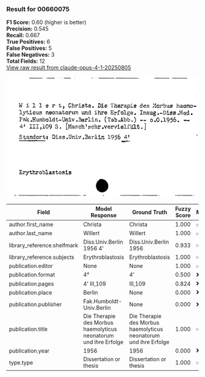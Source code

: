 ### Result for 00660075
**F1 Score:** 0.60 (higher is better)<br>**Precision:** 0.545<br>**Recall:** 0.667<br>**True Positives:** 6<br>**False Positives:** 5<br>**False Negatives:** 3<br>**Total Fields:** 12<br>[View raw result from claude-opus-4-1-20250805](https://github.com/RISE-UNIBAS/humanities_data_benchmark/blob/main/results/2025-10-01/T0146/request_T0146_00660075.json)

<img src="https://github.com/RISE-UNIBAS/humanities_data_benchmark/blob/main/benchmarks/zettelkatalog/images/00660075.jpg?raw=true" alt="00660075" width="600px">

| Field | Model Response | Ground Truth | Fuzzy Score | Match |
|-------|----------------|--------------|-------------|-------|
| author.first_name | Christa | Christa | 1.000 | ✅ |
| author.last_name | Willert | Willert | 1.000 | ✅ |
| library_reference.shelfmark | Diss.Univ.Berlin 1956 4' | Diss.Univ.Berlin 1956 | 0.933 | ✅ |
| library_reference.subjects | Erythroblastosis | Erythroblastosis | 1.000 | ✅ |
| publication.editor | None | None | 1.000 | ✅ |
| publication.format | 4° | 4' | 0.500 | ❌ |
| publication.pages | 4' III,109 | III,109 | 0.824 | ❌ |
| publication.place | Berlin | None | 0.000 | ❌ |
| publication.publisher | Fak.Humboldt-Univ.Berlin | None | 0.000 | ❌ |
| publication.title | Die Therapie des Morbus haemolyticus neonatorum und ihre Erfolge | Die Therapie des Morbus haemolyticus neonatorum und ihre Erfolge | 1.000 | ✅ |
| publication.year | 1956 | 1956 | 0.000 | ❌ |
| type.type | Dissertation or thesis | Dissertation or thesis | 1.000 | ✅ |
